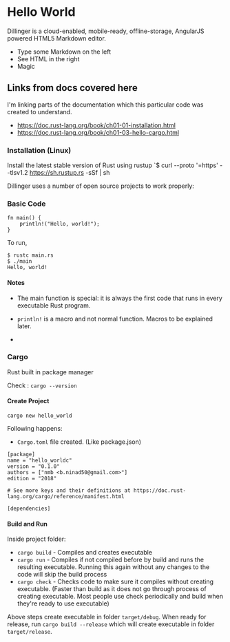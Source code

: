 # Hello World

Dillinger is a cloud-enabled, mobile-ready, offline-storage, AngularJS powered HTML5 Markdown editor.

- Type some Markdown on the left
- See HTML in the right
- Magic

## Links from docs covered here

I'm linking parts of the documentation which this particular code was created to understand.

- <https://doc.rust-lang.org/book/ch01-01-installation.html>
- <https://doc.rust-lang.org/book/ch01-03-hello-cargo.html>

### Installation (Linux)

Install the latest stable version of Rust using rustup
  `$ curl --proto '=https' --tlsv1.2 <https://sh.rustup.rs> -sSf | sh
  
Dillinger uses a number of open source projects to work properly:

### Basic Code

```
fn main() {
    println!("Hello, world!");
}
```

To run,

```
$ rustc main.rs
$ ./main
Hello, world!
```

#### Notes

- The main function is special: it is always the first code that runs in every executable Rust program.
- `println!` is a macro and not normal function. Macros to be explained later.

-

### Cargo

Rust built in package manager

Check : `cargo --version`

#### Create Project

`cargo new hello_world`

Following happens:

- `Cargo.toml` file created. (Like package.json)

```
[package]
name = "hello_worldc"
version = "0.1.0"
authors = ["nmb <b.ninad50@gmail.com>"]
edition = "2018"

# See more keys and their definitions at https://doc.rust-lang.org/cargo/reference/manifest.html

[dependencies]
```

#### Build and Run

Inside project folder:

- `cargo build` - Compiles and creates executable
- `cargo run` - Compiles if not compiled before by build and runs the resulting executable. Running this again without any changes to the code will skip the build process
- `cargo check` - Checks code to make sure it compiles without creating executable. (Faster than build as it does not go through process of creating executable. Most people use check periodically and build when they're ready to use executable)

Above steps create executable in folder `target/debug`.
When ready for release, run `cargo build --release` which will create executable in folder `target/release`.
